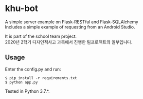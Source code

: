 # khu-bot
A simple server example on Flask-RESTful and Flask-SQLAlchemy  
Includes a simple example of requesting from an Android Studio.  

It is part of the school team project.  
2020년 2학기 디자인적사고 과목에서 진행한 팀프로젝트의 일부입니다.  

## Usage

Enter the config.py and run:
```
$ pip install -r requirements.txt
$ python app.py
```

Tested in Python 3.7.*.